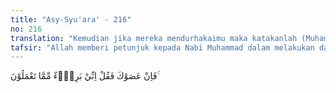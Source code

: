 ```yaml
---
title: "Asy-Syu'ara' - 216"
no: 216
translation: "Kemudian jika mereka mendurhakaimu maka katakanlah (Muhammad), “Sesungguhnya aku tidak bertanggung jawab terhadap apa yang kamu kerjakan.”"
tafsir: "Allah memberi petunjuk kepada Nabi Muhammad dalam melakukan dakwahnya, yaitu jika keluarga dekat, karib kerabat tidak mengindahkan seruannya, hendaklah ia mengatakan kepada mereka bahwa ia berlepas diri dari kedurhakaan dan keingkaran mereka. Allah mengancam sikap dan tindakan mereka itu dengan azab yang sangat pedih sebagai balasan dari perbuatan mereka. Tidak seorang pun yang dapat melepaskan diri dari azab Allah pada hari akhirat. Harta, anak, dan keluarga tidak lagi berguna sedikit pun untuk melepaskan diri dari azab Allah. Hanya orang yang menghadap Allah dengan iman dan amal salehlah yang dapat terhindar dari azab Allah."
---
```


فَاِنْ عَصَوْكَ فَقُلْ اِنِّيْ بَرِيْۤءٌ مِّمَّا تَعْمَلُوْنَ ۚ 
